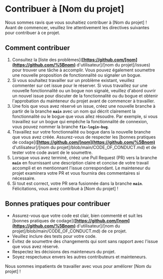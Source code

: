 # **Contribuer à [Nom du projet]**

Nous sommes ravis que vous souhaitiez contribuer à [Nom du projet] ! Avant de commencer, veuillez lire attentivement les directives suivantes pour contribuer à ce projet.

## **Comment contribuer**

1. Consultez la [liste des problèmes](**[https://github.com/[nom](https://github.com/%5Bnom)** d'utilisateur]/[nom du projet]/issues) pour trouver une tâche à accomplir. Vous pouvez également soumettre une nouvelle proposition de fonctionnalité ou signaler un bogue.
2. Si vous souhaitez travailler sur un problème existant, veuillez commenter sur cet issue pour le réserver. Si vous travaillez sur une nouvelle fonctionnalité ou un bogue non signalé, veuillez d'abord ouvrir un nouvel issue pour discuter de la fonctionnalité ou du bogue et obtenir l'approbation du mainteneur du projet avant de commencer à travailler.
3. Une fois que vous avez réservé un issue, créez une nouvelle branche à partir de la branche **`main`** avec un nom qui décrit clairement la fonctionnalité ou le bogue que vous allez résoudre. Par exemple, si vous travaillez sur un bogue qui empêche la fonctionnalité de connexion, vous pouvez nommer la branche **`fix-login-bug`**.
4. Travaillez sur votre fonctionnalité ou bogue dans la nouvelle branche que vous avez créée. Assurez-vous de respecter les [bonnes pratiques de codage](**[https://github.com/[nom](https://github.com/%5Bnom)** d'utilisateur]/[nom du projet]/blob/main/CODE_OF_CONDUCT.md) et de tester votre code avant de le soumettre.
5. Lorsque vous avez terminé, créez une Pull Request (PR) vers la branche **`main`** en fournissant une description claire et concise de votre travail accompli et en mentionnant l'issue correspondant. Le mainteneur du projet examinera votre PR et vous fournira des commentaires si nécessaire.
6. Si tout est correct, votre PR sera fusionnée dans la branche **`main`**. Félicitations, vous avez contribué à [Nom du projet] !

## **Bonnes pratiques pour contribuer**

- Assurez-vous que votre code est clair, bien commenté et suit les [bonnes pratiques de codage](**[https://github.com/[nom](https://github.com/%5Bnom)** d'utilisateur]/[nom du projet]/blob/main/CODE_OF_CONDUCT.md) de ce projet.
- Veuillez inclure des tests pour votre code.
- Évitez de soumettre des changements qui sont sans rapport avec l'issue que vous avez réservé.
- Respectez les décisions des mainteneurs du projet.
- Soyez respectueux envers les autres contributeurs et mainteneurs.

Nous sommes impatients de travailler avec vous pour améliorer [Nom du projet] !